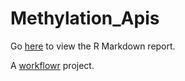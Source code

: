 # Methylation_Apis

Go [here](https://lukeholman.github.io/Methylation_Apis/) to view  the R Markdown report.


A [workflowr][] project.

[workflowr]: https://github.com/jdblischak/workflowr
